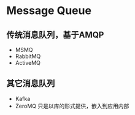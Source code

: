 # Message Queue
## 传统消息队列，基于AMQP
- MSMQ
- RabbitMQ
- ActiveMQ
## 其它消息队列
- Kafka
- ZeroMQ
    只是以库的形式提供，嵌入到应用内部